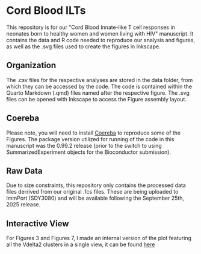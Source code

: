 # Cord Blood ILTs
This repository is for our "Cord Blood Innate-like T cell responses in neonates born to healthy women and women living with HIV" manuscript. It contains the data and R code needed to reproduce our analysis and figures, as well as the .svg files used to create the figures in Inkscape. 

## Organization

The .csv files for the respective analyses are stored in the data folder, from which they can be accessed by the code. The code is contained within the Quarto Markdown (.qmd) files named after the respective figure. The .svg files can be opened with Inkscape to access the Figure assembly layout. 

## Coereba

Please note, you will need to install [Coereba](https://github.com/DavidRach/Coereba) to reproduce some of the Figures. The package version utilized for running of the code in this manuscript was the 0.99.2 release (prior to the switch to using SummarizedExperiment objects for the Bioconductor submission). 

## Raw Data

Due to size constraints, this repository only contains the processed data files derrived from our original .fcs files. These are being uploaded to ImmPort (SDY3080) and will be available following the September 25th, 2025 release. 

## Interactive View

For Figures 3 and Figures 7, I made an internal version of the plot featuring all the Vdelta2 clusters in a single view, it can be found [here](https://davidrach.quarto.pub/comparisons/)

